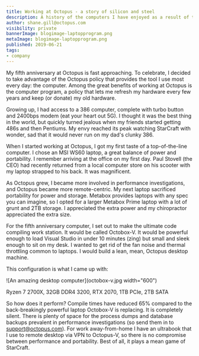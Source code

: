 ```yaml
---
title: Working at Octopus - a story of silicon and steel
description: A history of the computers I have enjoyed as a result of the Octopus Deploy computer policy.
author: shane.gill@octopus.com
visibility: private
bannerImage: blogimage-laptopprogram.png
metaImage: blogimage-laptopprogram.png
published: 2019-06-21
tags:
- company
---
```


My fifth anniversary at Octopus is fast approaching. To celebrate, I decided to take advantage of the Octopus policy that provides the tool I use most every day: the computer. Among the great benefits of working at Octopus is the computer program, a policy that lets me refresh my hardware every few years and keep (or donate) my old hardware.

Growing up, I had access to a 386 computer, complete with turbo button and 2400bps modem (eat your heart out 5G). I thought it was the best thing in the world, but quickly turned jealous when my friends started getting 486s and then Pentiums. My envy reached its peak watching StarCraft with wonder, sad that it would never run on my dad's clunky 386.

When I started working at Octopus, I got my first taste of a top-of-the-line computer. I chose an MSI WS60 laptop, a great balance of power and portability. I remember arriving at the office on my first day. Paul Stovell (the CEO) had recently returned from a local computer store on his scooter with my laptop strapped to his back. It was magnificent.

As Octopus grew, I became more involved in performance investigations, and Octopus became more remote-centric. My next laptop sacrificed portability for power and storage. Metabox provides laptops with any spec you can imagine, so I opted for a larger Metabox Prime laptop with a lot of grunt and 2TB storage. I appreciated the extra power and my chiropractor appreciated the extra size.

For the fifth anniversary computer, I set out to make the ultimate code compiling work station. It would be called Octobox-V. It would be powerful enough to load Visual Studio in under 10 minutes (zing) but small and sleek enough to sit on my desk. I wanted to get rid of the fan noise and thermal throttling common to laptops. I would build a lean, mean, Octopus desktop machine.

This configuration is what I came up with:

![An amazing desktop computer](octobox-v.jpg width="600")

Ryzen 7 2700X, 32GB DDR4 3200, RTX 2070, 1TB PCIe, 2TB SATA

So how does it perform? Compile times have reduced 65% compared to the back-breakingly powerful laptop Octobox-V is replacing. It is completely silent. There is plenty of space for the process dumps and database backups prevalent in performance investigations (so send them in to support@octopus.com). For work away-from-home I have an ultrabook that I use to remote desktop via VPN to Octopus-V, so there is no compromise between performance and portability. Best of all, it plays a mean game of StarCraft.